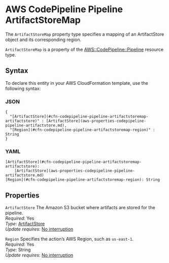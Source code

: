 # AWS CodePipeline Pipeline ArtifactStoreMap<a name="aws-properties-codepipeline-pipeline-artifactstoremap"></a>

<a name="aws-properties-codepipeline-pipeline-artifactstoremap-description"></a>The `ArtifactStoreMap` property type specifies a mapping of an ArtifactStore object and its corresponding region\.

<a name="aws-properties-codepipeline-pipeline-artifactstoremap-inheritance"></a> `ArtifactStoreMap` is a property of the [AWS::CodePipeline::Pipeline](aws-resource-codepipeline-pipeline.md) resource type\.

## Syntax<a name="aws-properties-codepipeline-pipeline-artifactstoremap-syntax"></a>

To declare this entity in your AWS CloudFormation template, use the following syntax:

### JSON<a name="aws-properties-codepipeline-pipeline-artifactstoremap-syntax.json"></a>

```
{
  "[ArtifactStore](#cfn-codepipeline-pipeline-artifactstoremap-artifactstore)" : [ArtifactStore](aws-properties-codepipeline-pipeline-artifactstore.md),
  "[Region](#cfn-codepipeline-pipeline-artifactstoremap-region)" : String
}
```

### YAML<a name="aws-properties-codepipeline-pipeline-artifactstoremap-syntax.yaml"></a>

```
[ArtifactStore](#cfn-codepipeline-pipeline-artifactstoremap-artifactstore): 
    [ArtifactStore](aws-properties-codepipeline-pipeline-artifactstore.md)
[Region](#cfn-codepipeline-pipeline-artifactstoremap-region): String
```

## Properties<a name="aws-properties-codepipeline-pipeline-artifactstoremap-properties"></a>

`ArtifactStore`  <a name="cfn-codepipeline-pipeline-artifactstoremap-artifactstore"></a>
The Amazon S3 bucket where artifacts are stored for the pipeline\.  
*Required*: Yes  
*Type*: [ArtifactStore](aws-properties-codepipeline-pipeline-artifactstore.md)  
*Update requires*: [No interruption](using-cfn-updating-stacks-update-behaviors.md#update-no-interrupt)

`Region`  <a name="cfn-codepipeline-pipeline-artifactstoremap-region"></a>
Specifies the action’s AWS Region, such as `us-east-1`\.  
*Required*: Yes  
*Type*: String  
*Update requires*: [No interruption](using-cfn-updating-stacks-update-behaviors.md#update-no-interrupt)